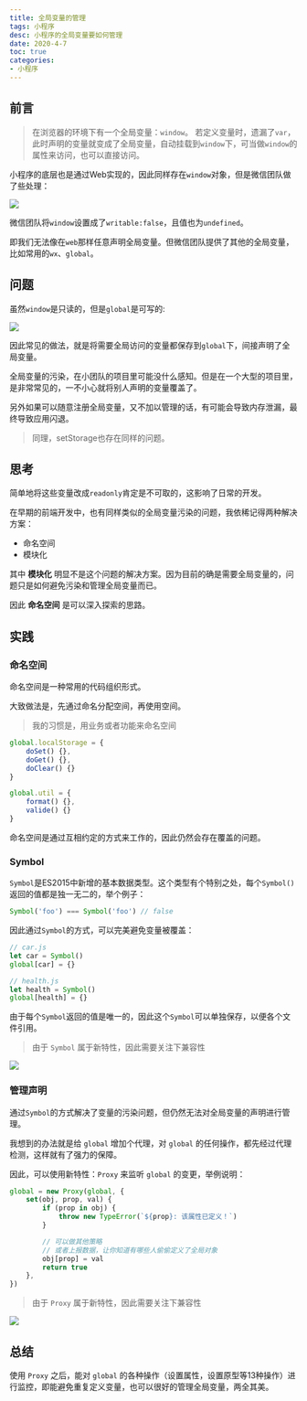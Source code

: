 ```yaml
---
title: 全局变量的管理
tags: 小程序
desc: 小程序的全局变量要如何管理
date: 2020-4-7
toc: true
categories:
- 小程序
---
```


## 前言

> 在浏览器的环境下有一个全局变量：`window`。
若定义变量时，遗漏了`var`，此时声明的变量就变成了全局变量，自动挂载到`window`下，可当做`window`的属性来访问，也可以直接访问。

小程序的底层也是通过Web实现的，因此同样存在`window`对象，但是微信团队做了些处理：

![](/blog/images/global-window.png)

微信团队将`window`设置成了`writable:false`，且值也为`undefined`。

即我们无法像在`web`那样任意声明全局变量。但微信团队提供了其他的全局变量，比如常用的`wx`、`global`。

<!-- more -->

## 问题

虽然`window`是只读的，但是`global`是可写的:

![](/blog/images/global-global.png)

因此常见的做法，就是将需要全局访问的变量都保存到`global`下，间接声明了全局变量。

全局变量的污染，在小团队的项目里可能没什么感知。但是在一个大型的项目里，是非常常见的，一不小心就将别人声明的变量覆盖了。

另外如果可以随意注册全局变量，又不加以管理的话，有可能会导致内存泄漏，最终导致应用闪退。

> 同理，setStorage也存在同样的问题。

## 思考

简单地将这些变量改成`readonly`肯定是不可取的，这影响了日常的开发。

在早期的前端开发中，也有同样类似的全局变量污染的问题，我依稀记得两种解决方案：

- 命名空间
- 模块化

其中 **模块化** 明显不是这个问题的解决方案。因为目前的确是需要全局变量的，问题只是如何避免污染和管理全局变量而已。

因此 **命名空间** 是可以深入探索的思路。

## 实践

### 命名空间

命名空间是一种常用的代码组织形式。

大致做法是，先通过命名分配空间，再使用空间。

> 我的习惯是，用业务或者功能来命名空间

```js
global.localStorage = {
    doSet() {},
    doGet() {},
    doClear() {}
}

global.util = {
    format() {},
    valide() {}
}
```

命名空间是通过互相约定的方式来工作的，因此仍然会存在覆盖的问题。

### Symbol

`Symbol`是ES2015中新增的基本数据类型。这个类型有个特别之处，每个`Symbol()`返回的值都是独一无二的，举个例子：

```js
Symbol('foo') === Symbol('foo') // false
```

因此通过`Symbol`的方式，可以完美避免变量被覆盖：

```js
// car.js
let car = Symbol()
global[car] = {}

// health.js
let health = Symbol()
global[health] = {}
```

由于每个`Symbol`返回的值是唯一的，因此这个`Symbol`可以单独保存，以便各个文件引用。

> 由于 `Symbol` 属于新特性，因此需要关注下兼容性

![](/blog/images/compatibility-symbol.jpg)

### 管理声明

通过`Symbol`的方式解决了变量的污染问题，但仍然无法对全局变量的声明进行管理。

我想到的办法就是给 `global` 增加个代理，对 `global` 的任何操作，都先经过代理检测，这样就有了强力的保障。

因此，可以使用新特性：`Proxy` 来监听 `global` 的变更，举例说明：

```js
global = new Proxy(global, {
    set(obj, prop, val) {
        if (prop in obj) {
            throw new TypeError(`${prop}: 该属性已定义！`)
        }

        // 可以做其他策略
        // 或者上报数据，让你知道有哪些人偷偷定义了全局对象
        obj[prop] = val
        return true
    },
})
```

> 由于 `Proxy` 属于新特性，因此需要关注下兼容性

![](/blog/images/compatibility-proxy.jpg)

## 总结

使用 `Proxy` 之后，能对 `global` 的各种操作（设置属性，设置原型等13种操作）进行监控，即能避免重复定义变量，也可以很好的管理全局变量，两全其美。